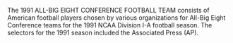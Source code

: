 The 1991 ALL-BIG EIGHT CONFERENCE FOOTBALL TEAM consists of American football players chosen by various organizations for All-Big Eight Conference teams for the 1991 NCAA Division I-A football season. The selectors for the 1991 season included the Associated Press (AP).
